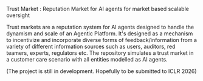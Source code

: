 Trust Market : Reputation Market for AI agents for market based scalable oversight

Trust markets are a reputation system for AI agents designed to handle the dynamism and scale of an Agentic Platform. It's designed as a mechanism to incentivize and incorporate diverse forms of feedback/information from a variety of different information sources such as users, auditors, red teamers, experts, regulators etc. The repository simulates a trust market in a customer care scenario with all entities modelled as AI agents. 

(The project is still in development. Hopefully to be submitted to ICLR 2026)

